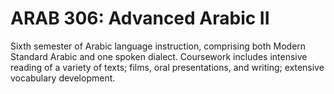 # ARAB 306: Advanced Arabic II

Sixth semester of Arabic language instruction, comprising both Modern Standard Arabic and one spoken dialect. Coursework includes intensive reading of a variety of texts; films, oral presentations, and writing; extensive vocabulary development.